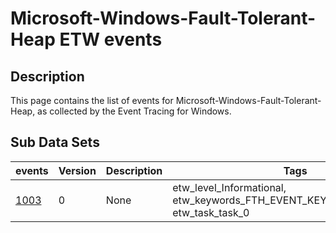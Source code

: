 # Microsoft-Windows-Fault-Tolerant-Heap ETW events

## Description
This page contains the list of events for Microsoft-Windows-Fault-Tolerant-Heap, as collected by the Event Tracing for Windows.

## Sub Data Sets
|events|Version|Description|Tags|
|---|---|---|---|
|[1003](events/event-1003.md)|0|None|etw_level_Informational, etw_keywords_FTH_EVENT_KEYWORD_LIFECYCLE, etw_task_task_0|
